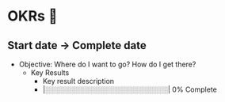 # OKRs 🎯

## Start date -> Complete date

- Objective: Where do I want to go? How do I get there?
	- Key Results
		- Key result description
		- |░░░░░░░░░░░░░░░░░░░░░░░░░| 0% Complete

